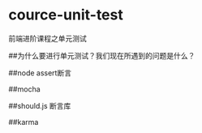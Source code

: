 # cource-unit-test
前端进阶课程之单元测试

##为什么要进行单元测试？我们现在所遇到的问题是什么？

##node assert断言

##mocha

##should.js 断言库

##karma